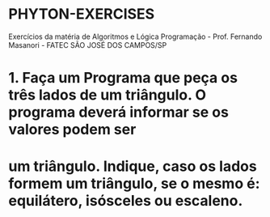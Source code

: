# PHYTON-EXERCISES
Exercícios da matéria de Algoritmos e Lógica Programação - Prof. Fernando Masanori - FATEC SÃO JOSÉ DOS CAMPOS/SP

# 1. Faça um Programa que peça os três lados de um triângulo. O programa deverá informar se os valores podem ser
# um triângulo. Indique, caso os lados formem um triângulo, se o mesmo é: equilátero, isósceles ou escaleno.
